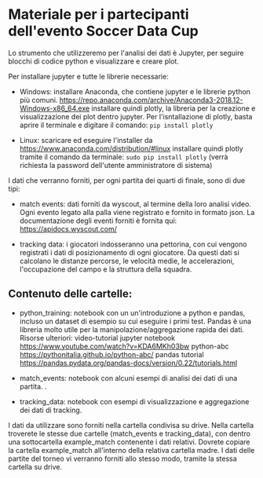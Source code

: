 # Materiale per i partecipanti dell'evento Soccer Data Cup

Lo strumento che utilizzeremo per l'analisi dei dati è Jupyter, per seguire blocchi di codice python e visualizzare e creare plot.

Per installare jupyter e tutte le librerie necessarie:

- Windows: installare Anaconda, che contiene jupyter e le librerie python più comuni. https://repo.anaconda.com/archive/Anaconda3-2018.12-Windows-x86_64.exe
  installare quindi plotly, la libreria per la creazione e visualizzazione dei plot dentro jupyter. Per l'isntallazione di plotly, basta aprire il terminale e digitare il comando: `pip install plotly`

- Linux: scaricare ed eseguire l'installer da https://www.anaconda.com/distribution/#linux
  installare quindi plotly tramite il comando da terminale: `sudo pip install plotly` (verrà richiesta la password dell'utente amministratore di sistema)

I dati che verranno forniti, per ogni partita dei quarti di finale, sono di due tipi:

- match events: dati forniti da wyscout, al termine della loro analisi video. Ogni evento legato alla palla viene registrato e fornito in formato json. La documentazione degli eventi forniti è fornita qui: https://apidocs.wyscout.com/

- tracking data: i giocatori indosseranno una pettorina, con cui vengono registrati i dati di posizionamento di ogni giocatore. Da questi dati si calcolano le distanze percorse, le velocità medie, le accelerazioni, l'occupazione del campo e la struttura della squadra.

## Contenuto delle cartelle:

- python_training: notebook con un un'introduzione a python e pandas, incluso un dataset di esempio su cui eseguire i primi test. Pandas è una libreria molto utile per la manipolazione/aggregazione rapida dei dati. 
Risorse ulteriori: 
video-tutorial jupyter notebook https://www.youtube.com/watch?v=KDA6MKh03bw
python-abc https://pythonitalia.github.io/python-abc/
pandas tutorial https://pandas.pydata.org/pandas-docs/version/0.22/tutorials.html

- match_events: notebook con alcuni esempi di analisi dei dati di una partita. .

- tracking_data: notebook con esempi di visualizzazione e aggregazione dei dati di tracking. 

I dati da utilizzare sono forniti nella cartella condivisa su drive. Nella cartella troverete le stesse due cartelle (match_events e tracking_data), con dentro una sottocartella example_match contenente i dati relativi. Dovrete copiare la cartella example_match all'interno della relativa cartella madre.
I dati delle partite del torneo vi verranno forniti allo stesso modo, tramite la stessa cartella su drive.
